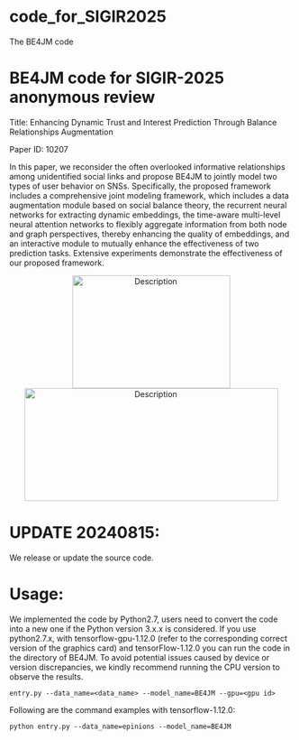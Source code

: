 # code_for_SIGIR2025
The BE4JM code

# BE4JM code for SIGIR-2025 anonymous review 
Title: Enhancing Dynamic Trust and Interest Prediction Through Balance Relationships Augmentation

Paper ID: 10207


In this paper, we reconsider the often overlooked informative relationships among unidentified social links and propose BE4JM to jointly model two types of user behavior on SNSs. Specifically, the proposed framework includes a comprehensive joint modeling framework, which includes a data augmentation module based on social balance theory, the recurrent neural networks for extracting dynamic embeddings, the time-aware multi-level neural attention networks to flexibly aggregate information from both node and graph perspectives, thereby enhancing the quality of embeddings, and an interactive module to mutually enhance the effectiveness of two prediction tasks. Extensive experiments demonstrate the effectiveness of our proposed framework.

<div align="center">
  <img src="https://github.com/ccct20/code_for_SIGIR2025/blob/main/images/figure2_new.jpg" alt="Description" width="280" height="200" />
  <img src="https://github.com/ccct20/code_for_SIGIR2025/blob/main/images/figure3_new.jpg" alt="Description" width="450" height="200" />
</div>



# UPDATE 20240815:
We release or update the source code.


# Usage:

We implemented the code by Python2.7, users need to convert the code into a new one if the Python version 3.x.x is considered.
If you use python2.7.x, with tensorflow-gpu-1.12.0 (refer to the corresponding correct version of the graphics card) and tensorFlow-1.12.0 you can run the code in the directory of BE4JM. To avoid potential issues caused by device or version discrepancies, we kindly recommend running the CPU version to observe the results.

`entry.py --data_name=<data_name> --model_name=BE4JM --gpu=<gpu id>`

Following are the command examples with tensorflow-1.12.0:

`python entry.py --data_name=epinions --model_name=BE4JM`
